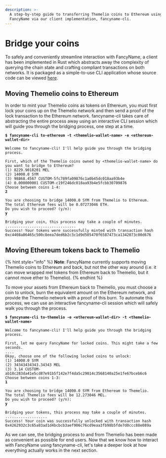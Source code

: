 ```yaml
---
description: >-
  A step-by-step guide to transferring Themelio coins to Ethereum using
  FancyName via our client implementation, fancyname-cli.
---
```


# Bridge your coins

To safely and conveniently streamline interaction with FancyName, a client has been implemented in Rust which abstracts away the complexity of querying the chain state and crafting compliant transactions on both networks. It is packaged as a simple-to-use CLI application whose source code can be viewed [here](https://github.com/themeliolabs/bridge-cli).

## Moving Themelio coins to Ethereum

In order to mint your Themelio coins as tokens on Ethereum, you must first lock your coins up on the Themelio network and then send a proof of the lock transaction to the Ethereum network. fancyname-cli takes care of abstracting the entire process away using an interactive CLI session which will guide you through the bridging process, one step at a time.

<pre class="language-shell-session"><code class="lang-shell-session"><strong>$ fancyname-cli to-ethereum -t &#x3C;themelio-wallet-name> -e &#x3C;ethereum-wallet-dir>
</strong>
Welcome to fancyname-cli! I'll help guide you through the bridging process.

First, which of the Themelio coins owned by &#x3C;themelio-wallet-name> do you want to bridge to Ethereum?
(1) 8229.9018201 MEL
(2) 14000.0 SYM
(3) 98868.4567 CUSTOM-5fc789fa09876c1a0b45dc018aa93b4e
(4) 0.000000001 CUSTOM-c19f246dc018aa93b4e5fcbb30709876
Choose between coins 1-4:
<strong>2
</strong>
You are choosing to bridge 14000.0 SYM from Themelio to Ethereum.
The total Ethereum fees will be 0.07273046 ETH.
Do you wish to proceed? (y/n):
<strong>y
</strong>
Bridging your coin, this process may take a couple of minutes.
................................
Success! Your tokens were successfully minted with transaction hash 0xc4408a86465c500c8eea7ded6b2c3c1d9d505470f6587473ca1342073c00d676
</code></pre>

## Moving Ethereum tokens back to Themelio

{% hint style="info" %}
**Note**: FancyName currently supports moving Themelio coins to Ethereum and back, but not the other way around (i.e. it can move wrapped mel tokens from Ethereum back to Themelio, but it cannot move ether to Themelio).
{% endhint %}

To move your assets from Ethereum back to Themelio, you must choose a coin to unlock, burn the equivalent amount on the Ethereum network, and provide the Themelio network with a proof of this burn. To automate this process, we can use an interactive fancyname-cli session which will safely walk you through the process.

<pre class="language-shell-session"><code class="lang-shell-session"><strong>$ fancyname-cli to-themelio -e &#x3C;ethereum-wallet-dir> -t &#x3C;themelio-wallet-name>
</strong>
Welcome to fancyname-cli! I'll help guide you through the bridging process.

First, let me query FancyName for locked coins. This might take a few seconds.
....
Okay, choose one of the following locked coins to unlock:
(1) 14000.0 SYM
(2) 34343434343.34343 MEL
(3) 3.14 CUSTOM-ab18c283da41e5cd87e91b5f142e7f4da5c29014c3568140a25e1fe67bceb6c6
Choose between coins 1-3:
<strong>1
</strong>
You are choosing to bridge 14000.0 SYM from Ethereum to Themelio.
The total Themelio fees will be 12.273046 MEL.
Do you wish to proceed? (y/n):
<strong>y
</strong>
Bridging your tokens, this process may take a couple of minutes.
...................
Success! Your coin was successfully unlocked with transaction hash 0x4262932c3c65a83ad1d4bcbcb3aef906c76cd9eaa3fb98b5fde7d0ccc88e089a
</code></pre>

As we can see, the bridging process to and from Themelio has been made as convenient as possible for end users. Now that we know how to interact with FancyName using fancyname-cli, let's take a deeper look at how everything actually works in the next section.
